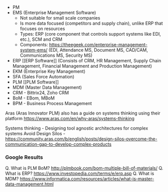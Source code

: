 - PM 
- EMS (Enterprise Management Software)
	- Not suitable for small scale companies
	- Is more data focused (competitors and supply chain), unlike ERP that focuses on resources
	- Types: ERP (core component that controls support systems like EDI, etc.), SCM and CRM
	- Components: https://theegeek.com/enterprise-management-system-ems/ (EDI, Attendance MS, Document MS, CAD/CAM, Communications MS, Security MS)
- ERP [[ERP Software]] (Consists of CRM, HR Management, Supply Chain Management, Financial Management and Production Management)
- EKM (Enterprise Key Management)
- SFA (Sales Force Automation)
- PLM [[PLM Software]]
- MDM (Master Data Management)
- CRM - Bittrix24, Zoho CRM
- BoM - EBom, MBoM
- BPM - Business Process Management

Aras (Aras Innovator PLM) also has a guide on systems thinking using their platform
https://www.aras.com/en/why-aras/systems-thinking

Systems thinking - Designing tool agnostic architectures for complex systems
Avoid Design Silos - https://community.aras.com/b/english/posts/design-silos-overcome-the-communication-gap-to-develop-complex-products

### Google Results
Q. What is PLM BoM?
http://plmbook.com/bom-multiple-bill-of-materials/
Q. What is ERP?
https://www.investopedia.com/terms/e/erp.asp
Q. What is MDM?
https://www.informatica.com/resources/articles/what-is-master-data-management.html